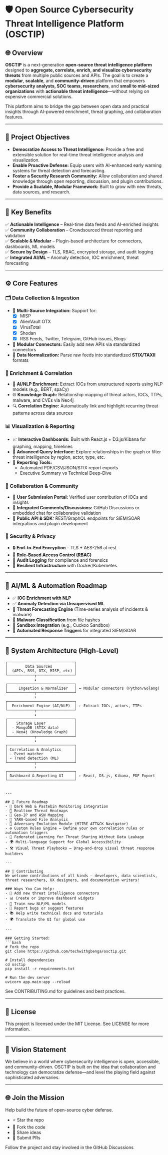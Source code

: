 # 🛡️ Open Source Cybersecurity Threat Intelligence Platform (OSCTIP)

## 🌐 Overview

**OSCTIP** is a next-generation **open-source threat intelligence platform** designed to **aggregate, correlate, enrich, and visualize cybersecurity threats** from multiple public sources and APIs. The goal is to create a **modular**, **scalable**, and **community-driven** platform that empowers **cybersecurity analysts, SOC teams, researchers**, and **small to mid-sized organizations** with **actionable threat intelligence**—without relying on expensive commercial solutions.

This platform aims to bridge the gap between open data and practical insights through AI-powered enrichment, threat graphing, and collaboration features.

---

## 🎯 Project Objectives

- **Democratize Access to Threat Intelligence:** Provide a free and extensible solution for real-time threat intelligence analysis and visualization.
- **Enable Proactive Defense:** Equip users with AI-enhanced early warning systems for threat detection and forecasting.
- **Foster a Security Research Community:** Allow collaboration and shared knowledge through open reporting, discussion, and plugin contributions.
- **Provide a Scalable, Modular Framework:** Built to grow with new threats, data sources, and research.

---

## 🚀 Key Benefits

✅ **Actionable Intelligence** – Real-time data feeds and AI-enriched insights  
✅ **Community Collaboration** – Crowdsourced threat reporting and validation  
✅ **Scalable & Modular** – Plugin-based architecture for connectors, dashboards, ML models  
✅ **Secure by Design** – TLS, RBAC, encrypted storage, and audit logging  
✅ **Integrated AI/ML** – Anomaly detection, IOC enrichment, threat forecasting

---

## ⚙️ Core Features

### 🗂️ Data Collection & Ingestion

- 🔌 **Multi-Source Integration:** Support for:
  - [x] MISP
  - [x] AlienVault OTX
  - [x] VirusTotal
  - [x] Shodan
  - [x] RSS Feeds, Twitter, Telegram, GitHub issues, Blogs
- 🧩 **Modular Connectors:** Easily add new APIs via standardized connectors
- 🧹 **Data Normalization:** Parse raw feeds into standardized **STIX/TAXII** formats

### 🧠 Enrichment & Correlation

- 🧠 **AI/NLP Enrichment:** Extract IOCs from unstructured reports using NLP models (e.g., BERT, spaCy)
- 🌐 **Knowledge Graph:** Relationship mapping of threat actors, IOCs, TTPs, malware, and CVEs via Neo4j
- 🔍 **Correlation Engine:** Automatically link and highlight recurring threat patterns across data sources

### 📊 Visualization & Reporting

- 📈 **Interactive Dashboards:** Built with React.js + D3.js/Kibana for graphing, mapping, timelines
- 🔎 **Advanced Query Interface:** Explore relationships in the graph or filter threat intelligence by region, actor, type, etc.
- 🧾 **Reporting Tools:**
  - Automated PDF/CSV/JSON/STIX report exports
  - Executive Summary vs Technical Deep-Dive

### 🤝 Collaboration & Community

- 🧠 **User Submission Portal:** Verified user contribution of IOCs and insights
- 💬 **Integrated Comments/Discussions:** GitHub Discussions or embedded chat for collaborative validation
- 🧰 **Public API & SDK:** REST/GraphQL endpoints for SIEM/SOAR integrations and plugin development

### 🔐 Security & Privacy

- 🔒 **End-to-End Encryption** – TLS + AES-256 at rest
- 🔐 **Role-Based Access Control (RBAC)**
- 📝 **Audit Logging** for compliance and forensics
- 💪 **Resilient Infrastructure** with Docker/Kubernetes

---

## 🧠 AI/ML & Automation Roadmap

- ✅ **IOC Enrichment with NLP**
- ✅ **Anomaly Detection via Unsupervised ML**
- 🔄 **Threat Forecasting Engine** (Time-series analysis of incidents & malware)
- 🔬 **Malware Classification** from file hashes
- 🧪 **Sandbox Integration** (e.g., Cuckoo Sandbox)
- 🔁 **Automated Response Triggers** for integrated SIEM/SOAR

---

## 🧱 System Architecture (High-Level)

```plaintext
┌──────────────────────────────┐
│        Data Sources          │
│  (APIs, RSS, OTX, MISP, etc) │
└────────────┬─────────────────┘
             ↓
┌──────────────────────────────┐
│     Ingestion & Normalizer   │ ← Modular connectors (Python/Golang)
└────────────┬─────────────────┘
             ↓
┌──────────────────────────────┐
│  Enrichment Engine (AI/NLP)  │ ← Extract IOCs, actors, TTPs
└────────────┬─────────────────┘
             ↓
┌──────────────────────────────┐
│    Storage Layer             │
│  - MongoDB (STIX data)       │
│  - Neo4j (Knowledge Graph)   │
└────────────┬─────────────────┘
             ↓
┌──────────────────────────────┐
│ Correlation & Analytics      │
│ - Event matcher              │
│ - Trend detection (ML)       │
└────────────┬─────────────────┘
             ↓
┌──────────────────────────────┐
│ Dashboard & Reporting UI     │ ← React, D3.js, Kibana, PDF Export
└──────────────────────────────┘


---

## 🌟 Future Roadmap
- 🔄 Dark Web & Pastebin Monitoring Integration
- 📡 Realtime Threat Heatmaps
- 📌 Geo-IP and ASN Mapping
- 🧪 YARA-based File Analysis
- 🧬 Adversary Emulation Module (MITRE ATT&CK Navigator)
- ⚙️ Custom Rules Engine – Define your own correlation rules or automation triggers
- 🧠 Federated Learning for Threat Sharing Without Data Leakage
- 🌍 Multi-language Support for Global Accessibility
- 🛠️ Visual Threat Playbooks – Drag-and-drop visual threat response builders

---

## 🤝 Contributing
We welcome contributions of all kinds – developers, data scientists, threat researchers, UX designers, and documentation writers!

### Ways You Can Help:
- 🔌 Add new threat intelligence connectors
- 📊 Create or improve dashboard widgets
- 🤖 Train new NLP/ML models
- 🐞 Report bugs or suggest features
- 📚 Help write technical docs and tutorials
- 🌍 Translate the UI for global use

---

### Getting Started:
```bash
# Fork the repo
git clone https://github.com/techwithgbenga/osctip.git

# Install dependencies
cd osctip
pip install -r requirements.txt

# Run the dev server
uvicorn app.main:app --reload

```
See CONTRIBUTING.md for guidelines and best practices.

---

## 📄 License
This project is licensed under the MIT License. See LICENSE for more information.

---

## 🧭 Vision Statement
We believe in a world where cybersecurity intelligence is open, accessible, and community-driven. OSCTIP is built on the idea that collaboration and technology can democratize defense—and level the playing field against sophisticated adversaries.

---

## 🌐 Join the Mission
Help build the future of open-source cyber defense.

- ⭐ Star the repo
- 🍴 Fork the code
- 🧠 Share ideas
- 🚀 Submit PRs

Follow the project and stay involved in the GitHub Discussions

